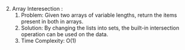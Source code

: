 2. Array Interesection : 
    1. Problem: Given two arrays of variable lengths, return the items present in both in arrays.
    2. Solution: By changing the lists into sets, the built-in intersection operation can be used on the data.
    3. Time Complexity: O(1) 

